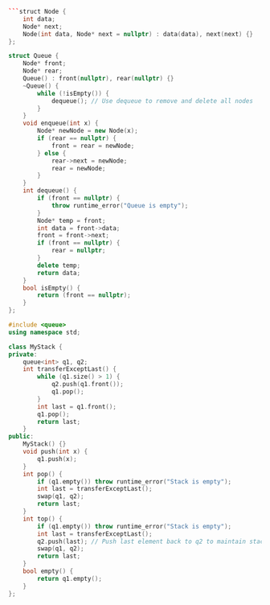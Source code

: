 ```c++
```struct Node {
    int data;
    Node* next;
    Node(int data, Node* next = nullptr) : data(data), next(next) {}
};

struct Queue {
    Node* front;
    Node* rear;
    Queue() : front(nullptr), rear(nullptr) {}
    ~Queue() {
        while (!isEmpty()) {
            dequeue(); // Use dequeue to remove and delete all nodes
        }
    }
    void enqueue(int x) {
        Node* newNode = new Node(x);
        if (rear == nullptr) {
            front = rear = newNode;
        } else {
            rear->next = newNode;
            rear = newNode;
        }
    }
    int dequeue() {
        if (front == nullptr) {
            throw runtime_error("Queue is empty");
        }
        Node* temp = front;
        int data = front->data;
        front = front->next;
        if (front == nullptr) {
            rear = nullptr;
        }
        delete temp;
        return data;
    }
    bool isEmpty() {
        return (front == nullptr);
    }
};

#include <queue>
using namespace std;

class MyStack {
private:
    queue<int> q1, q2;
    int transferExceptLast() {
        while (q1.size() > 1) {
            q2.push(q1.front());
            q1.pop();
        }
        int last = q1.front();
        q1.pop();
        return last;
    }
public:
    MyStack() {}
    void push(int x) {
        q1.push(x);
    }
    int pop() {
        if (q1.empty()) throw runtime_error("Stack is empty");
        int last = transferExceptLast();
        swap(q1, q2);
        return last;
    }
    int top() {
        if (q1.empty()) throw runtime_error("Stack is empty");
        int last = transferExceptLast();
        q2.push(last); // Push last element back to q2 to maintain stack order
        swap(q1, q2);
        return last;
    }
    bool empty() {
        return q1.empty();
    }
};
